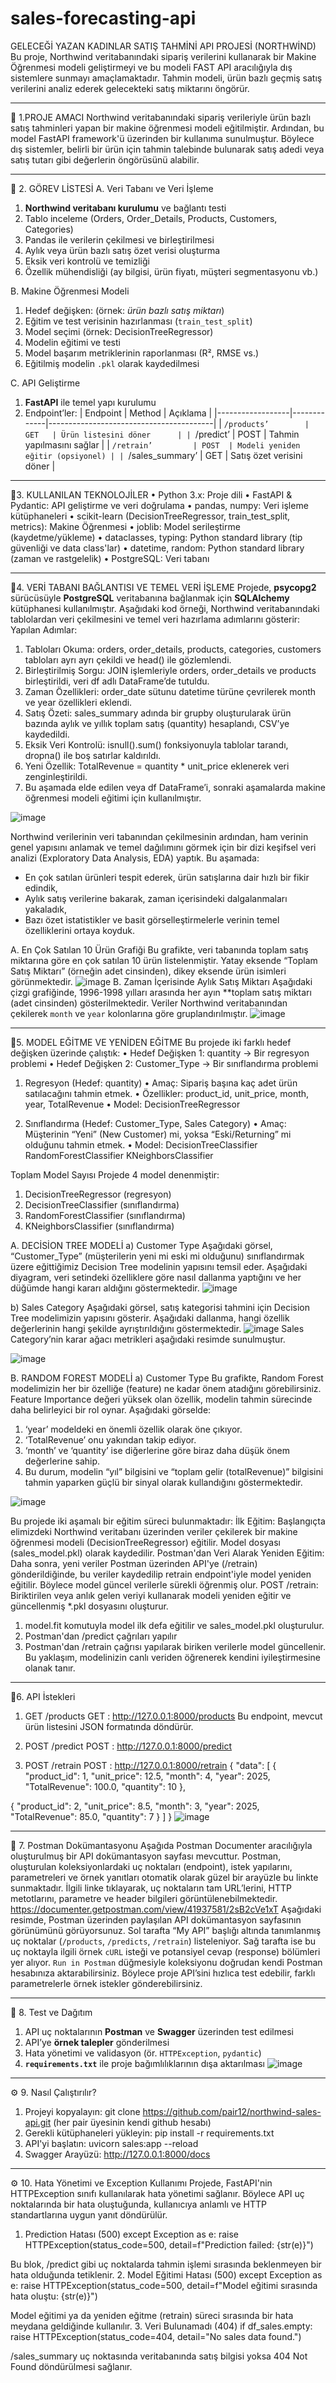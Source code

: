 # sales-forecasting-api
GELECEĞİ YAZAN KADINLAR SATIŞ TAHMİNİ API PROJESİ (NORTHWİND)
Bu proje, Northwind veritabanındaki sipariş verilerini kullanarak bir Makine Öğrenmesi modeli geliştirmeyi ve bu modeli FAST API aracılığıyla dış sistemlere sunmayı amaçlamaktadır. Tahmin modeli, ürün bazlı geçmiş satış verilerini analiz ederek gelecekteki satış miktarını öngörür.
________________________________________
📌 1.PROJE AMACI
Northwind veritabanındaki sipariş verileriyle ürün bazlı satış tahminleri yapan bir makine öğrenmesi modeli eğitilmiştir. Ardından, bu model FastAPI framework'ü üzerinden bir kullanıma sunulmuştur. Böylece dış sistemler, belirli bir ürün için tahmin talebinde bulunarak satış adedi veya satış tutarı gibi değerlerin öngörüsünü alabilir.
________________________________________
📌 2. GÖREV LİSTESİ
 A. Veri Tabanı ve Veri İşleme
1. **Northwind veritabanı kurulumu** ve bağlantı testi  
2. Tablo inceleme (Orders, Order_Details, Products, Customers, Categories)  
3. Pandas ile verilerin çekilmesi ve birleştirilmesi  
4. Aylık veya ürün bazlı satış özet verisi oluşturma  
5. Eksik veri kontrolü ve temizliği  
6. Özellik mühendisliği (ay bilgisi, ürün fiyatı, müşteri segmentasyonu vb.)

B. Makine Öğrenmesi Modeli
1. Hedef değişken: (örnek: *ürün bazlı satış miktarı*)  
2. Eğitim ve test verisinin hazırlanması (`train_test_split`)  
3. Model seçimi (örnek: DecisionTreeRegressor)  
4. Modelin eğitimi ve testi  
5. Model başarım metriklerinin raporlanması (R², RMSE vs.)  
6. Eğitilmiş modelin `.pkl` olarak kaydedilmesi


C. API Geliştirme
1. **FastAPI** ile temel yapı kurulumu  
2. Endpoint’ler:
   | Endpoint         | Method | Açıklama                                |
   |------------------|-------------|-----------------------------------------|
   | `/products’		| GET	| Ürün listesini döner 		|
   | `/predict’			| POST	| Tahmin yapılmasını sağlar		|
   | `/retrain’			| POST	| Modeli yeniden eğitir (opsiyonel)	|
   | `/sales_summary’	| GET	| Satış özet verisini döner		|
________________________________________
🧠3. KULLANILAN TEKNOLOJİLER
•	Python 3.x: Proje dili
•	FastAPI & Pydantic: API geliştirme ve veri doğrulama
•	pandas, numpy: Veri işleme kütüphaneleri
•	scikit-learn (DecisionTreeRegressor, train_test_split, metrics): Makine Öğrenmesi
•	joblib: Model serileştirme (kaydetme/yükleme)
•	dataclasses, typing: Python standard library (tip güvenliği ve data class'lar)
•	datetime, random: Python standard library (zaman ve rastgelelik)
•	PostgreSQL: Veri tabanı 
________________________________________
🧠4. VERİ TABANI BAĞLANTISI VE TEMEL VERİ İŞLEME
Projede, **psycopg2** sürücüsüyle **PostgreSQL** veritabanına bağlanmak için **SQLAlchemy** kütüphanesi kullanılmıştır. Aşağıdaki kod örneği, Northwind veritabanındaki tablolardan veri çekilmesini ve temel veri hazırlama adımlarını gösterir:
Yapılan Adımlar:
1.	Tabloları Okuma: orders, order_details, products, categories, customers tabloları ayrı ayrı çekildi ve head() ile gözlemlendi.
2.	Birleştirilmiş Sorgu: JOIN işlemleriyle orders, order_details ve products birleştirildi, veri df adlı DataFrame’de tutuldu.
3.	Zaman Özellikleri: order_date sütunu datetime türüne çevrilerek month ve year özellikleri eklendi.
4.	Satış Özeti: sales_summary adında bir grupby oluşturularak ürün bazında aylık ve yıllık toplam satış (quantity) hesaplandı, CSV’ye kaydedildi.
5.	Eksik Veri Kontrolü: isnull().sum() fonksiyonuyla tablolar tarandı, dropna() ile boş satırlar kaldırıldı.
6.	Yeni Özellik: TotalRevenue = quantity * unit_price eklenerek veri zenginleştirildi.
7.	Bu aşamada elde edilen veya df DataFrame’i, sonraki aşamalarda makine öğrenmesi modeli eğitimi için kullanılmıştır.

 ![image](https://github.com/user-attachments/assets/d0c9d701-3142-4315-b6b1-03ab34fe7b17)


Northwind verilerinin veri tabanından çekilmesinin ardından, ham verinin genel yapısını anlamak ve temel dağılımını görmek için bir dizi keşifsel veri analizi (Exploratory Data Analysis, EDA) yaptık. Bu aşamada:
- En çok satılan ürünleri tespit ederek, ürün satışlarına dair hızlı bir fikir edindik,
- Aylık satış verilerine bakarak, zaman içerisindeki dalgalanmaları yakaladık,
- Bazı özet istatistikler ve basit görselleştirmelerle verinin temel özelliklerini ortaya koyduk. 

A.	En Çok Satılan 10 Ürün Grafiği
Bu grafikte, veri tabanında toplam satış miktarına göre en çok satılan 10 ürün listelenmiştir. Yatay eksende “Toplam Satış Miktarı” (örneğin adet cinsinden), dikey eksende ürün isimleri görünmektedir.
 ![image](https://github.com/user-attachments/assets/0f19e4b7-2257-409d-b9d1-1f2cc8907a52)
B.	 Zaman İçerisinde Aylık Satış Miktarı
Aşağıdaki çizgi grafiğinde, 1996-1998 yılları arasında her ayın **toplam satış miktarı (adet cinsinden) gösterilmektedir. Veriler Northwind veritabanından çekilerek `month` ve `year` kolonlarına göre gruplandırılmıştır.
 ![image](https://github.com/user-attachments/assets/c5ea6cc2-b702-457c-a41a-222d352b1f2f)
______________________________
🧠5. MODEL EĞİTME VE YENİDEN EĞİTME
Bu projede iki farklı hedef değişken üzerinde çalıştık:
•	Hedef Değişken 1: quantity → Bir regresyon problemi
•	Hedef Değişken 2: Customer_Type → Bir sınıflandırma problemi

1) Regresyon (Hedef: quantity)
•	Amaç: Sipariş başına kaç adet ürün satılacağını tahmin etmek.
•	Özellikler: product_id, unit_price, month, year, TotalRevenue
•	Model: DecisionTreeRegressor

2) Sınıflandırma (Hedef: Customer_Type, Sales Category)
•	Amaç: Müşterinin “Yeni” (New Customer) mi, yoksa “Eski/Returning” mi olduğunu tahmin etmek.
•	Model:  	DecisionTreeClassifier
	 	RandomForestClassifier
		KNeighborsClassifier

Toplam Model Sayısı
Projede 4 model denenmiştir:
1.	DecisionTreeRegressor (regresyon)
2.	DecisionTreeClassifier (sınıflandırma)
3.	RandomForestClassifier (sınıflandırma)
4.	KNeighborsClassifier (sınıflandırma)


A.	DECİSİON TREE MODELİ
a)	Customer Type
Aşağıdaki görsel, “Customer_Type” (müşterilerin yeni mi eski mi olduğunu) sınıflandırmak üzere eğittiğimiz Decision Tree modelinin yapısını temsil eder. Aşağıdaki diyagram, veri setindeki özelliklere göre nasıl dallanma yaptığını ve her düğümde hangi kararı aldığını göstermektedir.
 ![image](https://github.com/user-attachments/assets/b51537be-d48f-4d1d-a104-2e685a57e8bc)


b)	Sales Category
Aşağıdaki görsel, satış kategorisi tahmini için Decision Tree modelimizin yapısını gösterir. Aşağıdaki dallanma, hangi özellik değerlerinin hangi şekilde ayrıştırıldığını göstermektedir.
![image](https://github.com/user-attachments/assets/c7d18b84-8389-44dc-858e-e00620aaeea1) 
Sales Category’nin karar ağacı metrikleri aşağıdaki resimde sunulmuştur.
 
![image](https://github.com/user-attachments/assets/5204bee1-2bc6-46f2-9882-fa6ca5794c92)


B.	RANDOM FOREST MODELİ
a)	Customer Type
Bu grafikte, Random Forest modelimizin her bir özelliğe (feature) ne kadar önem atadığını görebilirsiniz. Feature Importance değeri yüksek olan özellik, modelin tahmin sürecinde daha belirleyici bir rol oynar.
Aşağıdaki görselde:
1.	‘year’ modeldeki en önemli özellik olarak öne çıkıyor.
2.	‘TotalRevenue’ onu yakından takip ediyor.
3.	‘month’ ve ‘quantity’ ise diğerlerine göre biraz daha düşük önem değerlerine sahip.
4.	Bu durum, modelin “yıl” bilgisini ve “toplam gelir (totalRevenue)” bilgisini tahmin yaparken güçlü bir sinyal olarak kullandığını göstermektedir.

 ![image](https://github.com/user-attachments/assets/4c5cba00-596a-494e-979d-eb0335bcac22)


Bu projede iki aşamalı bir eğitim süreci bulunmaktadır:
İlk Eğitim: Başlangıçta elimizdeki Northwind veritabanı üzerinden veriler çekilerek bir makine öğrenmesi modeli (DecisionTreeRegressor) eğitilir. Model dosyası (sales_model.pkl) olarak kaydedilir.
Postman'dan Veri Alarak Yeniden Eğitim: Daha sonra, yeni veriler Postman üzerinden API'ye (/retrain) gönderildiğinde, bu veriler kaydedilip retrain endpoint'iyle model yeniden eğitilir. Böylece model güncel verilerle sürekli öğrenmiş olur.
POST /retrain: Biriktirilen veya anlık gelen veriyi kullanarak modeli yeniden eğitir ve güncellenmiş *.pkl dosyasını oluşturur.
1.	model.fit komutuyla model ilk defa eğitilir ve sales_model.pkl oluşturulur.
2.	Postman'dan /predict çağrıları yapılır
3.	Postman'dan /retrain çağrısı yapılarak biriken verilerle model güncellenir.
Bu yaklaşım, modelinizin canlı veriden öğrenerek kendini iyileştirmesine olanak tanır.
________________________________________
🧪6.  API İstekleri
1. GET /products
GET : http://127.0.0.1:8000/products 
Bu endpoint, mevcut ürün listesini JSON formatında döndürür.
2. POST /predict
POST : http://127.0.0.1:8000/predict 

2. POST /retrain
POST : http://127.0.0.1:8000/retrain
{ "data": [ { 	"product_id": 1, 
"unit_price": 12.5, 
"month": 4, 
"year": 2025, 
"TotalRevenue": 100.0, 
"quantity": 10 }, 

{ "product_id": 2, 
"unit_price": 8.5, 
"month": 3, 
"year": 2025, 
"TotalRevenue": 85.0, 
"quantity": 7 } ] }
 ![image](https://github.com/user-attachments/assets/8adf4c2e-05a4-421f-95ca-302f04d2e665)

________________________________________
🧪 7. Postman Dokümantasyonu
Aşağıda Postman Documenter aracılığıyla oluşturulmuş bir API dokümantasyon sayfası mevcuttur. Postman, oluşturulan koleksiyonlardaki uç noktaları (endpoint), istek yapılarını, parametreleri ve örnek yanıtları otomatik olarak güzel bir arayüzle bu linkte sunmaktadır. İlgili linke tıklayarak, uç noktaların tam URL’lerini, HTTP metotlarını, parametre ve header bilgileri görüntülenebilmektedir. 
https://documenter.getpostman.com/view/41937581/2sB2cVe1xT 
Aşağıdaki resimde, Postman üzerinden paylaşılan API dokümantasyon sayfasının görünümünü görüyorsunuz. Sol tarafta “My API” başlığı altında tanımlanmış uç noktalar (`/products`, `/predicts`, `/retrain`) listeleniyor. Sağ tarafta ise bu uç noktayla ilgili örnek `cURL` isteği ve potansiyel cevap (response) bölümleri yer alıyor. `Run in Postman` düğmesiyle koleksiyonu doğrudan kendi Postman hesabınıza aktarabilirsiniz. Böylece proje API’sini hızlıca test edebilir, farklı parametrelerle örnek istekler gönderebilirsiniz.
 
________________________________________
🧪 8. Test ve Dağıtım
1. API uç noktalarının **Postman** ve **Swagger** üzerinden test edilmesi  
2. API’ye **örnek talepler** gönderilmesi  
3. Hata yönetimi ve validasyon (ör. `HTTPException`, `pydantic`)  
4. **`requirements.txt`** ile proje bağımlılıklarının dışa aktarılması
![image](https://github.com/user-attachments/assets/9ccf0c77-d628-45a3-b2b3-3e0a6be40363)

________________________________________
⚙️ 9. Nasıl Çalıştırılır?
1.	Projeyi kopyalayın:
git clone https://github.com/pair12/northwind-sales-api.git (her pair üyesinin kendi github hesabı)
2.	Gerekli kütüphaneleri yükleyin:
pip install -r requirements.txt
3.	API'yi başlatın:
uvicorn sales:app --reload
4.	Swagger Arayüzü: http://127.0.0.1:8000/docs 
________________________________________
⚙️ 10. Hata Yönetimi ve Exception Kullanımı
Projede, FastAPI'nin HTTPException sınıfı kullanılarak hata yönetimi sağlanır. Böylece API uç noktalarında bir hata oluştuğunda, kullanıcıya anlamlı ve HTTP standartlarına uygun yanıt döndürülür.
1.	Prediction Hatası (500)
	except Exception as e:
    raise HTTPException(status_code=500, detail=f"Prediction failed: {str(e)}")

Bu blok, /predict gibi uç noktalarda tahmin işlemi sırasında beklenmeyen bir hata olduğunda tetiklenir.
2.	Model Eğitimi Hatası (500)
except Exception as e:
    raise HTTPException(status_code=500, detail=f"Model eğitimi sırasında hata oluştu: {str(e)}")

Model eğitimi ya da yeniden eğitme (retrain) süreci sırasında bir hata meydana geldiğinde kullanılır.
3.	Veri Bulunamadı (404)
if df_sales.empty:
    raise HTTPException(status_code=404, detail="No sales data found.")

/sales_summary uç noktasında veritabanında satış bilgisi yoksa 404 Not Found döndürülmesi sağlanır.

